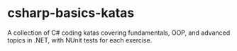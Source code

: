 # csharp-basics-katas
A collection of C# coding katas covering fundamentals, OOP, and advanced topics in .NET, with NUnit tests for each exercise.

